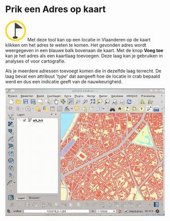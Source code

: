 Prik een Adres op kaart
=======================

![](images/geopuntReverse.png)
Met deze tool kan op een locatie in Vlaanderen op de kaart klikken om het adres te weten te komen.
Het gevonden adres wordt weergegeven in een blauwe balk bovenaan de kaart. Met de knop **Voeg toe** kan je het adres als een kaartlaag toevoegen. Deze laag kan je gebruiken in analyses of voor cartografie.

Als je meerdere adressen toevoegt komen die in dezelfde laag terrecht. De laag bevat een attribuut '*type*' dat aangeeft hoe de locatie in crab bepaald werd en dus een indicatie geeft van de nauwkeurigheid.

![](images/geopunt4qgisReverse.gif)
